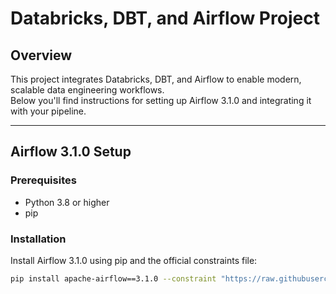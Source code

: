 # Databricks, DBT, and Airflow Project

## Overview

This project integrates Databricks, DBT, and Airflow to enable modern, scalable data engineering workflows.  
Below you'll find instructions for setting up Airflow 3.1.0 and integrating it with your pipeline.

---

## Airflow 3.1.0 Setup

### Prerequisites

- Python 3.8 or higher
- pip

### Installation

Install Airflow 3.1.0 using pip and the official constraints file:

```sh
pip install apache-airflow==3.1.0 --constraint "https://raw.githubusercontent.com/apache/airflow/constraints-3.1.0/constraints-3.1.0.txt"


